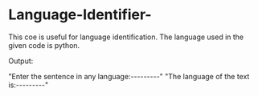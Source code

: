 # Language-Identifier-
This coe is useful for language identification.
The language used in the given code is python.

Output:

"Enter the sentence in any language:---------"
"The language of the text is:---------"


